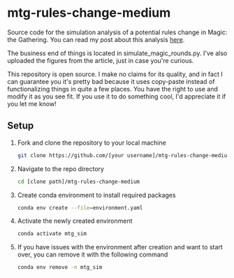 # mtg-rules-change-medium

Source code for the simulation analysis of a potential rules change in Magic: the Gathering. You can read my post about this analysis [here](https://medium.com/@michael.lawson_96765/would-changing-who-chooses-to-play-first-shorten-magic-the-gathering-tournaments-63247b9c9ad4).

The business end of things is located in simulate_magic_rounds.py. I've also uploaded the figures from the article, just in case you're curious.

This repository is open source. I make no claims for its quality, and in fact I can guarantee you it's pretty bad because it uses copy-paste instead of functionalizing things in quite a few places. You have the right to use and modify it as you see fit. If you use it to do something cool, I'd appreciate it if you let me know!

## Setup

1. Fork and clone the repository to your local machine

    ```bash
    git clone https://github.com/[your username]/mtg-rules-change-medium.git
    ```

2. Navigate to the repo directory

    ```bash
    cd [clone path]/mtg-rules-change-medium
    ```

3. Create conda environment to install required packages

    ```bash
    conda env create --file=environment.yaml
    ```

4. Activate the newly created environment

    ```bash
    conda activate mtg_sim
    ```

5. If you have issues with the environment after creation and want to start over, you can remove it with the following command

    ```bash
    conda env remove -n mtg_sim
    ```
